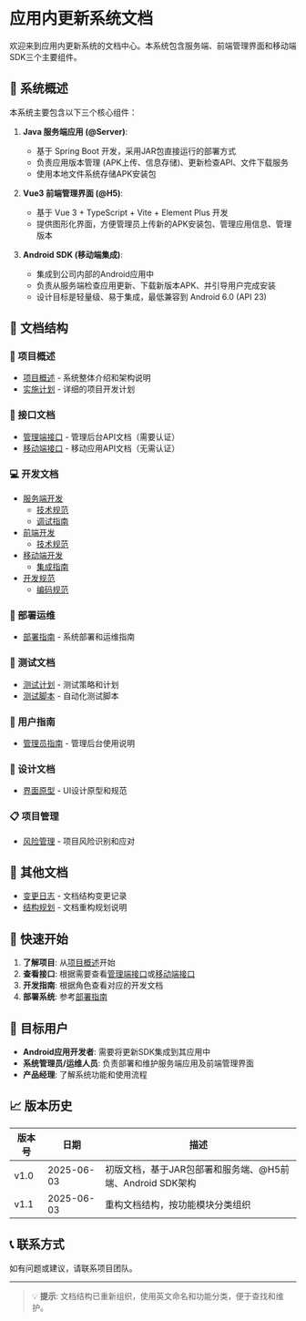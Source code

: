 # 应用内更新系统文档

欢迎来到应用内更新系统的文档中心。本系统包含服务端、前端管理界面和移动端SDK三个主要组件。

## 🎯 系统概述

本系统主要包含以下三个核心组件：

1. **Java 服务端应用 (@Server)**:
   - 基于 Spring Boot 开发，采用JAR包直接运行的部署方式
   - 负责应用版本管理 (APK上传、信息存储)、更新检查API、文件下载服务
   - 使用本地文件系统存储APK安装包

2. **Vue3 前端管理界面 (@H5)**:
   - 基于 Vue 3 + TypeScript + Vite + Element Plus 开发
   - 提供图形化界面，方便管理员上传新的APK安装包、管理应用信息、管理版本

3. **Android SDK (移动端集成)**:
   - 集成到公司内部的Android应用中
   - 负责从服务端检查应用更新、下载新版本APK、并引导用户完成安装
   - 设计目标是轻量级、易于集成，最低兼容到 Android 6.0 (API 23)

## 📁 文档结构

### 🎯 项目概述
- [项目概述](项目概述/项目概述.md) - 系统整体介绍和架构说明
- [实施计划](项目概述/实施计划.md) - 详细的项目开发计划

### 🔌 接口文档
- [管理端接口](接口文档/管理端接口.md) - 管理后台API文档（需要认证）
- [移动端接口](接口文档/移动端接口.md) - 移动应用API文档（无需认证）

### 💻 开发文档
- [服务端开发](开发文档/服务端开发/)
  - [技术规范](开发文档/服务端开发/技术规范.md)
  - [调试指南](开发文档/服务端开发/调试指南.md)
- [前端开发](开发文档/前端开发/)
  - [技术规范](开发文档/前端开发/技术规范.md)
- [移动端开发](开发文档/移动端开发/)
  - [集成指南](开发文档/移动端开发/集成指南.md)
- [开发规范](开发文档/开发规范/)
  - [编码规范](开发文档/开发规范/编码规范.md)

### 🚀 部署运维
- [部署指南](部署运维/部署指南.md) - 系统部署和运维指南

### 🧪 测试文档
- [测试计划](测试文档/测试计划.md) - 测试策略和计划
- [测试脚本](测试文档/测试脚本/) - 自动化测试脚本

### 👥 用户指南
- [管理员指南](用户指南/管理员指南.md) - 管理后台使用说明

### 🎨 设计文档
- [界面原型](设计文档/界面原型/) - UI设计原型和规范

### 📋 项目管理
- [风险管理](项目管理/风险管理.md) - 项目风险识别和应对

## 📝 其他文档
- [变更日志](变更日志.md) - 文档结构变更记录
- [结构规划](结构规划.md) - 文档重构规划说明

## 🚀 快速开始

1. **了解项目**: 从[项目概述](项目概述/项目概述.md)开始
2. **查看接口**: 根据需要查看[管理端接口](接口文档/管理端接口.md)或[移动端接口](接口文档/移动端接口.md)
3. **开发指南**: 根据角色查看对应的开发文档
4. **部署系统**: 参考[部署指南](部署运维/部署指南.md)

## 🎯 目标用户

- **Android应用开发者**: 需要将更新SDK集成到其应用中
- **系统管理员/运维人员**: 负责部署和维护服务端应用及前端管理界面
- **产品经理**: 了解系统功能和使用流程

## 📈 版本历史

| 版本号 | 日期       | 描述                                   |
|--------|------------|----------------------------------------|
| v1.0   | 2025-06-03 | 初版文档，基于JAR包部署和服务端、@H5前端、Android SDK架构 |
| v1.1   | 2025-06-03 | 重构文档结构，按功能模块分类组织 |

## 📞 联系方式

如有问题或建议，请联系项目团队。

---

> 💡 **提示**: 文档结构已重新组织，使用英文命名和功能分类，便于查找和维护。 